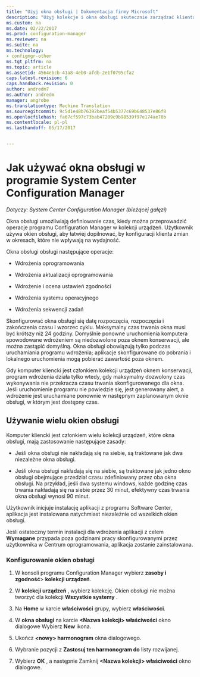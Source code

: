 ```yaml
---
title: "Użyj okna obsługi | Dokumentacja firmy Microsoft"
description: "Użyj kolekcje i okna obsługi skutecznie zarządzać klientami w programie System Center Configuration Manager."
ms.custom: na
ms.date: 02/22/2017
ms.prod: configuration-manager
ms.reviewer: na
ms.suite: na
ms.technology:
- configmgr-other
ms.tgt_pltfrm: na
ms.topic: article
ms.assetid: 4564ebcb-41a8-4eb0-afdb-2e1f0795cfa2
caps.latest.revision: 6
caps.handback.revision: 0
author: andredm7
ms.author: andredm
manager: angrobe
ms.translationtype: Machine Translation
ms.sourcegitcommit: 9c5d1e48b76392beaf54b5377c69b648537e86f8
ms.openlocfilehash: fa67cf597c73bab47209c9b98539f97e174ae70b
ms.contentlocale: pl-pl
ms.lasthandoff: 05/17/2017


---
```

# <a name="how-to-use-maintenance-windows-in-system-center-configuration-manager"></a>Jak używać okna obsługi w programie System Center Configuration Manager

*Dotyczy: System Center Configuration Manager (bieżącej gałęzi)*

Okna obsługi umożliwiają definiowanie czas, kiedy można przeprowadzić operacje programu Configuration Manager w kolekcji urządzeń. Użytkownik używa okien obsługi, aby łatwiej dopilnować, by konfiguracji klienta zmian w okresach, które nie wpływają na wydajność.  

 Okna obsługi obsługi następujące operacje:  

-   Wdrożenia oprogramowania  

-   Wdrożenia aktualizacji oprogramowania  

-   Wdrożenie i ocena ustawień zgodności  

-   Wdrożenia systemu operacyjnego  

-   Wdrożenia sekwencji zadań  

 Skonfigurować okna obsługi się datę rozpoczęcia, rozpoczęcia i zakończenia czasu i wzorzec cyklu. Maksymalny czas trwania okna musi być krótszy niż 24 godziny. Domyślnie ponowne uruchomienia komputera spowodowane wdrożeniem są niedozwolone poza oknem konserwacji, ale można zastąpić domyślną. Okna obsługi obowiązują tylko podczas uruchamiania programu wdrożenia; aplikacje skonfigurowane do pobrania i lokalnego uruchomienia mogą pobierać zawartość poza oknem.  

 Gdy komputer kliencki jest członkiem kolekcji urządzeń oknem konserwacji, program wdrożenia działa tylko wtedy, gdy maksymalny dozwolony czas wykonywania nie przekracza czasu trwania skonfigurowanego dla okna. Jeśli uruchomienie programu nie powiedzie się, jest generowany alert, a wdrożenie jest uruchamiane ponownie w następnym zaplanowanym oknie obsługi, w którym jest dostępny czas.  

## <a name="using-multiple-maintenance-windows"></a>Używanie wielu okien obsługi  
 Komputer kliencki jest członkiem wielu kolekcji urządzeń, które okna obsługi, mają zastosowanie następujące zasady:  

-   Jeśli okna obsługi nie nakładają się na siebie, są traktowane jak dwa niezależne okna obsługi.  

-   Jeśli okna obsługi nakładają się na siebie, są traktowane jak jedno okno obsługi obejmujące przedział czasu zdefiniowany przez oba okna obsługi. Na przykład, jeśli dwa systemu windows, każde godzinę czas trwania nakładają się na siebie przez 30 minut, efektywny czas trwania okna obsługi wynosi 90 minut.  

 Użytkownik inicjuje instalację aplikacji z programu Software Center, aplikacja jest instalowana natychmiast niezależnie od wszelkich okien obsługi.  

 Jeśli ostateczny termin instalacji dla wdrożenia aplikacji z celem **Wymagane** przypada poza godzinami pracy skonfigurowanymi przez użytkownika w Centrum oprogramowania, aplikacja zostanie zainstalowana.  

### <a name="how-to-configure-maintenance-windows"></a>Konfigurowanie okien obsługi  

1.  W konsoli programu Configuration Manager wybierz **zasoby i zgodność**>  **kolekcji urządzeń**.  

3.  W **kolekcji urządzeń** , wybierz kolekcję. Okien obsługi nie można tworzyć dla kolekcji **Wszystkie systemy** .  

4.  Na **Home** w karcie **właściwości** grupy, wybierz **właściwości**.  

5.  W **okna obsługi** na karcie  **&lt;Nazwa kolekcji\> właściwości** okno dialogowe Wybierz **New** ikona.  

6.  Ukończ  **&lt;nowy\> harmonogram** okna dialogowego.  

7.  Wybranie pozycji z **Zastosuj ten harmonogram do** listy rozwijanej.  

8.  Wybierz **OK** , a następnie Zamknij  **&lt;Nazwa kolekcji\> właściwości** okno dialogowe.  

